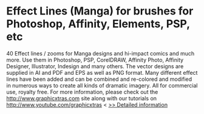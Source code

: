 # Effect Lines (Manga) for brushes for Photoshop, Affinity, Elements, PSP, etc
40 Effect lines / zooms for Manga designs and hi-impact comics and much more. Use them in Photoshop, PSP, CorelDRAW, Affinity Photo, Affinity Designer, Illustrator, Indesign and many others. The vector designs are supplied in AI and PDF and EPS as well as PNG format. Many different effect lines have been added and can be combined and re-colored and modified in numerous ways to create all kinds of dramatic imagery. All for commercial use, royalty free. For more information, please check out the http://www.graphicxtras.com site along with our tutorials on http://www.youtube.com/graphicxtras
<
[>> Detailed information](https://secure.shareit.com/shareit/product.html?productid=300738756&affiliateid=200057808)